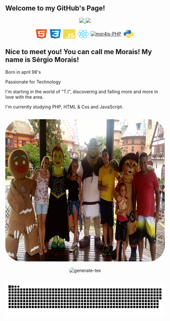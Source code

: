 ## Welcome to my GitHub's Page!

<div align="center">
  <a href="https://github.com/SergioMor4is">
  <img height="150em" src="https://github-readme-stats.vercel.app/api?username=SergioMor4is&show_icons=true&theme=dark&include_all_commits=true&count_private=true"/>
  <img height="150em" src="https://github-readme-stats.vercel.app/api/top-langs/?username=SergioMor4is&layout=compact&langs_count=7&theme=dark"/>
</div>

<div align="center" style="display: inline_block"><br>
  <a href="https://github.com/SergioMor4is/HTML--CSS"><img align="center" alt="mor4is-HTML" height="30" width="40" src="https://raw.githubusercontent.com/devicons/devicon/master/icons/html5/html5-original.svg"></a>
  <a href="https://github.com/SergioMor4is/HTML--CSS"><img align="center" alt="mor4is-CSS" height="30" width="40" src="https://raw.githubusercontent.com/devicons/devicon/master/icons/css3/css3-original.svg"></a>
  <a href="https://github.com/SergioMor4is/JavaScript"><img align="center" alt="mor4is-Js" height="30" width="40" src="https://raw.githubusercontent.com/devicons/devicon/master/icons/javascript/javascript-plain.svg"></a>
  <img align="center" alt="mor4is-React" height="30" width="40" src="https://raw.githubusercontent.com/devicons/devicon/master/icons/react/react-original.svg">
  <a href="https://github.com/SergioMor4is/PHP"><img align="center" alt="mor4is-PHP" height="30" width="40" src="https://cdn.jsdelivr.net/gh/devicons/devicon/icons/php/php-original.svg" ></a> 
  <img align="center" alt="mor4is-Python" height="30" width="40" src="https://raw.githubusercontent.com/devicons/devicon/master/icons/python/python-original.svg">  
</div> 
  
  
## Nice to meet you! You can call me Morais! My name is Sérgio Morais!
<p font-family: 'Courier New'>
Born in april 98's

Passionate for Technology

I'm starting in the world of "T.I", discovering and falling more and more in love with the area.

I'm currently studying PHP, HTML & Css and JavaScript.

</p> 

  <div align="center" style="display: inline_block"><br>
  <source media="(max-width: 600px)" srcset="https://github.com/SergioMor4is/SergioMor4is/blob/main/midia/img_familia-p.gif?raw=true" type="image/jpg">
  <img alt="mor4is-pic" height= "450" width="800" style="border-radius:50px;" src="https://github.com/SergioMor4is/SergioMor4is/blob/main/midia/img_familia.gif?raw=true">
  </div>

  <div align="center" style="display: inline_block"><br>
    <img alt="generate-tex" heigth= "140" width="220" style="border-radius:10px;" src="https://www.familyfirst.net/wp-content/themes/familyfirst/img/logos/1_Group_Lockup_FF.png">
  
  </div>

 ##
    
  
  
![Snake animation](https://github.com/SergioMor4is/SergioMor4is/blob/output/github-contribution-grid-snake.svg)
  


